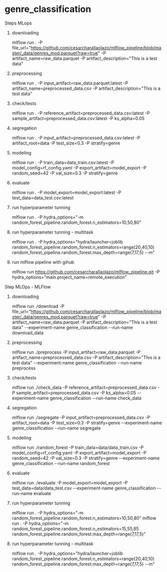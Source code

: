 # genre_classification

Steps MLops

1. downloading

    mlflow run . -P file_url="https://github.com/cesarcharallaolazo/mlflow_pipeline/blob/master/_data/genres_mod.parquet?raw=true" -P artifact_name=raw_data.parquet -P artifact_description="This is a test data"

2. preprocessing

    mlflow run . -P input_artifact=raw_data.parquet:latest -P artifact_name=preprocessed_data.csv -P artifact_description="This is a test data"
    
3. check/tests

    mlflow run . -P reference_artifact=preprocessed_data.csv:latest -P sample_artifact=preprocessed_data.csv:latest -P ks_alpha=0.05
    
4. segregation

    mlflow run . -P input_artifact=preprocessed_data.csv:latest -P artifact_root=data -P test_size=0.3 -P stratify=genre
    
5. modeling

    mlflow run . -P train_data=data_train.csv:latest -P model_config=rf_config.yaml -P export_artifact=model_export -P random_seed=42 -P val_size=0.3 -P stratify=genre
    
6. evaluate

     mlflow run . -P model_export=model_export:latest -P test_data=data_test.csv:latest
     
7. run hyperparameter tunning

    mlflow run . -P hydra_options="-m random_forest_pipeline.random_forest.n_estimators=10,50,80"
    
8. run hyperparameter tunning - multitask

    mlflow run . -P hydra_options="hydra/launcher=joblib random_forest_pipeline.random_forest.n_estimators=range(20,40,10) random_forest_pipeline.random_forest.max_depth=range(7,17,5) --m"
    
9. run mlflow pipeline with gihub

    mlflow run https://github.com/cesarcharallaolazo/mlflow_pipeline.git -P hydra_options="main.project_name=remote_execution"
    
    
Step MLOps - MLFlow

1. downloading

    mlflow run ./download -P file_url="https://github.com/cesarcharallaolazo/mlflow_pipeline/blob/master/_data/genres_mod.parquet?raw=true" -P artifact_name=raw_data.parquet -P artifact_description="This is a test data" --experiment-name genre_classification --run-name download_data
    
2. preprocessing

    mlflow run ./preprocess -P input_artifact=raw_data.parquet -P artifact_name=preprocessed_data.csv -P artifact_description="This is a test data" --experiment-name genre_classification --run-name preprocess
 
3. check/tests

    mlflow run ./check_data -P reference_artifact=preprocessed_data.csv -P sample_artifact=preprocessed_data.csv -P ks_alpha=0.05 --experiment-name genre_classification --run-name check_data
    
4. segregation

    mlflow run ./segregate -P input_artifact=preprocessed_data.csv -P artifact_root=data -P test_size=0.3 -P stratify=genre --experiment-name genre_classification --run-name segregate
    
5. modeling

    mlflow run ./random_forest -P train_data=data/data_train.csv -P model_config=rf_config.yaml -P export_artifact=model_export -P random_seed=42 -P val_size=0.3 -P stratify=genre --experiment-name genre_classification --run-name random_forest
    
6. evaluate

     mlflow run ./evaluate -P model_export=model_export -P test_data=data/data_test.csv --experiment-name genre_classification --run-name evaluate
     
7. run hyperparameter tunning

    mlflow run . -P hydra_options="-m random_forest_pipeline.random_forest.n_estimators=10,50,80"
    mlflow run . -P hydra_options="-m random_forest_pipeline.random_forest.n_estimators=15,55,85 random_forest_pipeline.random_forest.max_depth=range(7,17,5)"
    
8. run hyperparameter tunning - multitask

    mlflow run . -P hydra_options="hydra/launcher=joblib random_forest_pipeline.random_forest.n_estimators=range(20,40,10) random_forest_pipeline.random_forest.max_depth=range(7,17,5) --m"